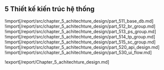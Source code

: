 ## **5 Thiết kế kiến trúc hệ thống**

<div style="page-break-after: always;"></div>

!import[/report/src/chapter_5_achitechture_design/part_511_base_db.md]
!import[/report/src/chapter_5_achitechture_design/part_512_br_group.md]
!import[/report/src/chapter_5_achitechture_design/part_513_ps_group.md]
!import[/report/src/chapter_5_achitechture_design/part_514_tp_group.md]
!import[/report/src/chapter_5_achitechture_design/part_515_sc_group.md]
!import[/report/src/chapter_5_achitechture_design/part_520_api_design.md]
!import[/report/src/chapter_5_achitechture_design/part_530_ui_flow.md]

!export[/report/Chapter_5_achitechture_design.md]
